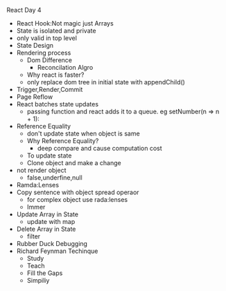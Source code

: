 React Day 4

- React Hook:Not magic just Arrays
- State is isolated and private
- only valid in top level
- State Design
- Rendering process
    - Dom Difference
        - Reconcilation Algro
    - Why react is faster?
    - only replace dom tree in initial state with appendChild()
- Trigger,Render,Commit
- Page Reflow
- React batches state updates
    - passing function and react adds it to a queue. eg setNumber(n => n + 1):
- Reference Equality
    - don't update state when object is same
    - Why Reference Equality?
        - deep compare and cause computation cost
    - To update state
    - Clone object and make a change
- not render object
    - false,underfine,null
- Ramda:Lenses
- Copy sentence with object spread operaor
    - for complex object use rada:lenses
    - Immer
- Update Array in State
    - update with map
- Delete Array in State
    - filter
- Rubber Duck Debugging
- Richard Feynman Techinque
    - Study
    - Teach
    - Fill the Gaps
    - Simpiliy
